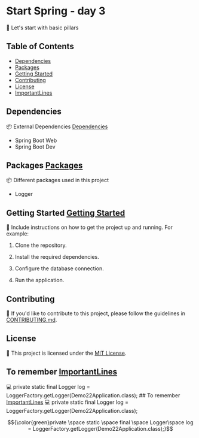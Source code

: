 # Start Spring - day 3
🚀 Let's start with basic pillars 

## Table of Contents

- [Dependencies](#dependencies)
- [Packages](#packages)
- [Getting Started](#getting-started)
- [Contributing](#contributing)
- [License](#license)
- [ImportantLines](#ImportantLines)

## Dependencies

📦 External Dependencies [Dependencies](#dependencies)

- Spring Boot Web
- Spring Boot Dev

## Packages [Packages](#packages)

📦 Different packages used in this project
- Logger

## Getting Started [Getting Started](#getting-started)

🏁 Include instructions on how to get the project up and running. For example:

1. Clone the repository.

2. Install the required dependencies.

3. Configure the database connection.

4. Run the application.


## Contributing

🤝 If you'd like to contribute to this project, please follow the guidelines in [CONTRIBUTING.md](CONTRIBUTING.md).

## License

📝 This project is licensed under the [MIT License](LICENSE).

## To remember [ImportantLines](#ImportantLines)

💻 
	private static final Logger log = LoggerFactory.getLogger(Demo22Application.class);
    ## To remember [ImportantLines](#ImportantLines)
    💻 
    private static final Logger log = LoggerFactory.getLogger(Demo22Application.class);

$${\color{green}private \space static \space final \space Logger\space log = LoggerFactory.getLogger(Demo22Application.class);}$$